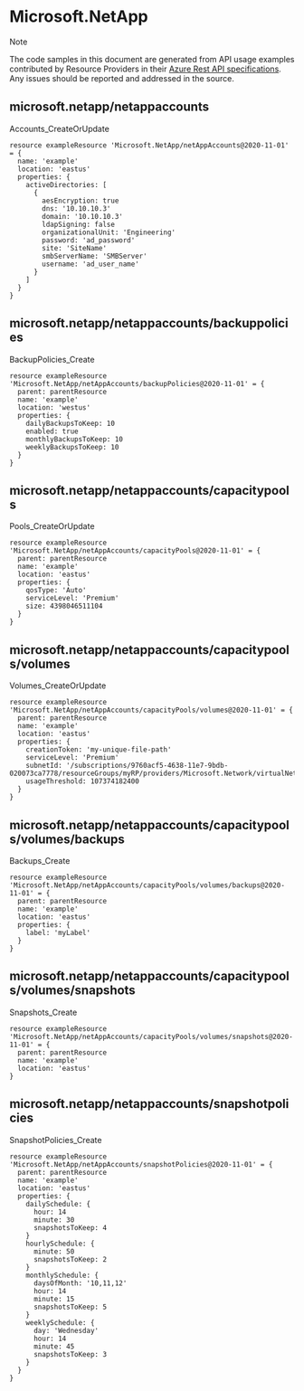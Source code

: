 # Microsoft.NetApp
  
> [!NOTE]
> The code samples in this document are generated from API usage examples contributed by Resource Providers in their [Azure Rest API specifications](https://github.com/Azure/azure-rest-api-specs). Any issues should be reported and addressed in the source.


## microsoft.netapp/netappaccounts

Accounts_CreateOrUpdate
```bicep
resource exampleResource 'Microsoft.NetApp/netAppAccounts@2020-11-01' = {
  name: 'example'
  location: 'eastus'
  properties: {
    activeDirectories: [
      {
        aesEncryption: true
        dns: '10.10.10.3'
        domain: '10.10.10.3'
        ldapSigning: false
        organizationalUnit: 'Engineering'
        password: 'ad_password'
        site: 'SiteName'
        smbServerName: 'SMBServer'
        username: 'ad_user_name'
      }
    ]
  }
}
```

## microsoft.netapp/netappaccounts/backuppolicies

BackupPolicies_Create
```bicep
resource exampleResource 'Microsoft.NetApp/netAppAccounts/backupPolicies@2020-11-01' = {
  parent: parentResource 
  name: 'example'
  location: 'westus'
  properties: {
    dailyBackupsToKeep: 10
    enabled: true
    monthlyBackupsToKeep: 10
    weeklyBackupsToKeep: 10
  }
}
```

## microsoft.netapp/netappaccounts/capacitypools

Pools_CreateOrUpdate
```bicep
resource exampleResource 'Microsoft.NetApp/netAppAccounts/capacityPools@2020-11-01' = {
  parent: parentResource 
  name: 'example'
  location: 'eastus'
  properties: {
    qosType: 'Auto'
    serviceLevel: 'Premium'
    size: 4398046511104
  }
}
```

## microsoft.netapp/netappaccounts/capacitypools/volumes

Volumes_CreateOrUpdate
```bicep
resource exampleResource 'Microsoft.NetApp/netAppAccounts/capacityPools/volumes@2020-11-01' = {
  parent: parentResource 
  name: 'example'
  location: 'eastus'
  properties: {
    creationToken: 'my-unique-file-path'
    serviceLevel: 'Premium'
    subnetId: '/subscriptions/9760acf5-4638-11e7-9bdb-020073ca7778/resourceGroups/myRP/providers/Microsoft.Network/virtualNetworks/testvnet3/subnets/testsubnet3'
    usageThreshold: 107374182400
  }
}
```

## microsoft.netapp/netappaccounts/capacitypools/volumes/backups

Backups_Create
```bicep
resource exampleResource 'Microsoft.NetApp/netAppAccounts/capacityPools/volumes/backups@2020-11-01' = {
  parent: parentResource 
  name: 'example'
  location: 'eastus'
  properties: {
    label: 'myLabel'
  }
}
```

## microsoft.netapp/netappaccounts/capacitypools/volumes/snapshots

Snapshots_Create
```bicep
resource exampleResource 'Microsoft.NetApp/netAppAccounts/capacityPools/volumes/snapshots@2020-11-01' = {
  parent: parentResource 
  name: 'example'
  location: 'eastus'
}
```

## microsoft.netapp/netappaccounts/snapshotpolicies

SnapshotPolicies_Create
```bicep
resource exampleResource 'Microsoft.NetApp/netAppAccounts/snapshotPolicies@2020-11-01' = {
  parent: parentResource 
  name: 'example'
  location: 'eastus'
  properties: {
    dailySchedule: {
      hour: 14
      minute: 30
      snapshotsToKeep: 4
    }
    hourlySchedule: {
      minute: 50
      snapshotsToKeep: 2
    }
    monthlySchedule: {
      daysOfMonth: '10,11,12'
      hour: 14
      minute: 15
      snapshotsToKeep: 5
    }
    weeklySchedule: {
      day: 'Wednesday'
      hour: 14
      minute: 45
      snapshotsToKeep: 3
    }
  }
}
```
